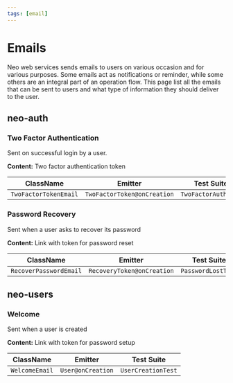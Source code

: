 ```yaml
---
tags: [email]
---
```


# Emails

Neo web services sends emails to users on various occasion and for various purposes. Some emails act as notifications or reminder, while some others are an integral part of an operation flow. This page list all the emails that can be sent to users and what type of information they should deliver to the user.

## neo-auth

### Two Factor Authentication
Sent on successful login by a user.

**Content:** Two factor authentication token

ClassName | Emitter | Test Suite |
----------|---------|------------|
`TwoFactorTokenEmail` | `TwoFactorToken@onCreation` | `TwoFactorAuthTest` 

### Password Recovery
Sent when a user asks to recover its password

**Content:** Link with token for password reset 

ClassName | Emitter | Test Suite |
----------|---------|------------|
`RecoverPasswordEmail` | `RecoveryToken@onCreation`| `PasswordLostTest`

## neo-users

### Welcome
Sent when a user is created

**Content:** Link with token for password setup

ClassName | Emitter | Test Suite |
----------|---------|------------|
`WelcomeEmail` | `User@onCreation` | `UserCreationTest`